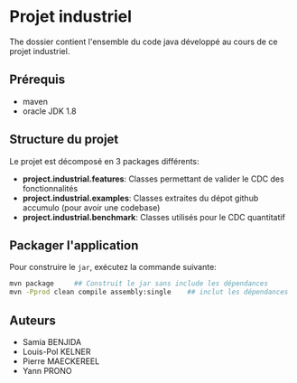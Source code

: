 # Projet industriel

The dossier contient l'ensemble du code java développé au cours de ce projet industriel.


## Prérequis
 - maven
 - oracle JDK 1.8


## Structure du projet

Le projet est décomposé en 3 packages différents:
 - **project.industrial.features**: Classes permettant de valider le CDC des fonctionnalités
 - **project.industrial.examples**: Classes extraites du dépot github accumulo (pour avoir une codebase)
 - **project.industrial.benchmark**: Classes utilisés pour le CDC quantitatif


## Packager l'application

Pour construire le `jar`, exécutez la commande suivante:

``` bash
mvn package     ## Construit le jar sans include les dépendances
mvn -Pprod clean compile assembly:single    ## inclut les dépendances
```

## Auteurs
 - Samia BENJIDA
 - Louis-Pol KELNER
 - Pierre MAECKEREEL
 - Yann PRONO 


